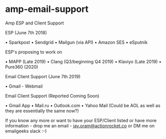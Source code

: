 # amp-email-support
Amp ESP and Client Support

ESP (June 7th 2018)

• Sparkpost
• Sendgrid
• Mailgun (via API)
• Amazon SES
• eSputnik

ESP's proposing to work on

• MAPP (Late 2019)
• Clang (Q3/beginning Q4 2019)
• Klaviyo (Late 2019)
• Pure360 (2020)


Email Client Support (June 7th 2019)

• Gmail - Webmail

Email Client Support (Reported Coming Soon)

• Gmail App
• Mail.ru
• Outlook.com 
• Yahoo Mail (Could be AOL as well as they are essentially the same now?) 

If you know any more or want to have your ESP/Client listed or have more information - drop me an email - jay.oram@actionrocket.co or DM me on emailgeeks slack :-) 
